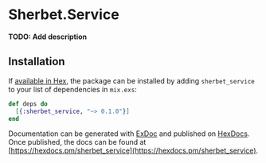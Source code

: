 # Sherbet.Service

**TODO: Add description**

## Installation

If [available in Hex](https://hex.pm/docs/publish), the package can be installed
by adding `sherbet_service` to your list of dependencies in `mix.exs`:

```elixir
def deps do
  [{:sherbet_service, "~> 0.1.0"}]
end
```

Documentation can be generated with [ExDoc](https://github.com/elixir-lang/ex_doc)
and published on [HexDocs](https://hexdocs.pm). Once published, the docs can
be found at [https://hexdocs.pm/sherbet_service](https://hexdocs.pm/sherbet_service).

